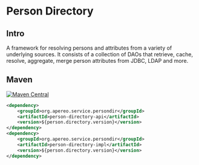 Person Directory 
===========================

## Intro
A framework for resolving persons and attributes from a variety of underlying sources. 
It consists of a collection of DAOs that retrieve, cache, resolve, aggregate, merge person attributes from JDBC, LDAP and more. 

## Maven

[![Maven Central](https://maven-badges.herokuapp.com/maven-central/org.apereo.service.persondir/person-directory-parent/badge.svg?style=flat)](https://maven-badges.herokuapp.com/maven-central/org.apereo.service.persondir/person-directory-parent)

```xml
<dependency>
    <groupId>org.apereo.service.persondir</groupId>
    <artifactId>person-directory-api</artifactId>
    <version>${person.directory.version}</version>
</dependency>
<dependency>
    <groupId>org.apereo.service.persondir</groupId>
    <artifactId>person-directory-impl</artifactId>
    <version>${person.directory.version}</version>
</dependency>
```
